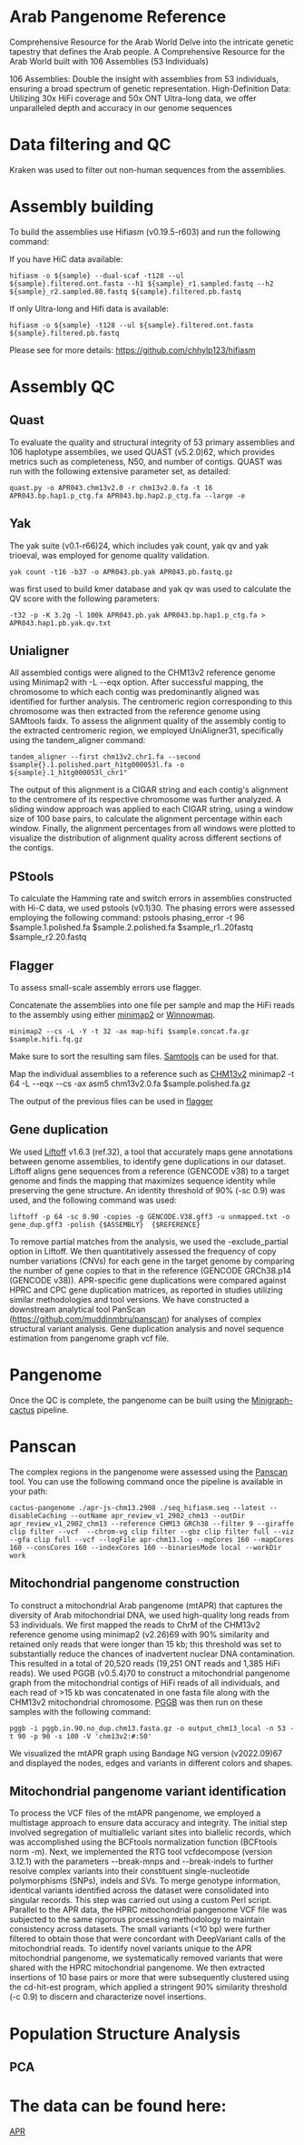 # Arab Pangenome Reference


Comprehensive Resource for the Arab World Delve into the intricate genetic tapestry that defines the Arab people. A Comprehensive Resource for the Arab World built with 106 Assemblies (53 Individuals)

106 Assemblies: Double the insight with assemblies from 53 individuals, ensuring a broad spectrum of genetic representation.
High-Definition Data: Utilizing 30x HiFi coverage and 50x ONT Ultra-long data, we offer unparalleled depth and accuracy in our genome sequences

# Data filtering and QC
Kraken was used to filter out non-human sequences from the assemblies.

# Assembly building
To build the assemblies use Hifiasm (v0.19.5-r603) and run the following command:

If you have HiC data available:
```
hifiasm -o ${sample} --dual-scaf -t128 --ul ${sample}.filtered.ont.fasta --h1 ${sample}_r1.sampled.fastq --h2 ${sample}_r2.sampled.80.fastq ${sample}.filtered.pb.fastq  
```
If only Ultra-long and Hifi data is available:
```
hifiasm -o ${sample} -t128 --ul ${sample}.filtered.ont.fasta ${sample}.filtered.pb.fastq 
```
Please see for more details:
https://github.com/chhylp123/hifiasm


# Assembly QC

## Quast
To evaluate the quality and structural integrity of 53 primary assemblies and 106 haplotype assemblies, we used QUAST (v5.2.0)​62​, which provides metrics such as completeness, N50, and number of contigs. QUAST was run with the following extensive parameter set, as detailed: 
```
quast.py -o APR043.chm13v2.0 -r chm13v2.0.fa -t 16 APR043.bp.hap1.p_ctg.fa APR043.bp.hap2.p_ctg.fa --large -e 
```

 
## Yak
The yak suite (v0.1-r66)​24​, which includes yak count, yak qv and yak trioeval, was employed for genome quality validation.  

```
yak count -t16 -b37 -o APR043.pb.yak APR043.pb.fastq.gz  
```

was first used to build kmer database and yak qv was used to calculate the QV score with the following parameters:  

```
-t32 -p -K 3.2g -l 100k APR043.pb.yak APR043.bp.hap1.p_ctg.fa > APR043.hap1.pb.yak.qv.txt 
```



## Unialigner
All assembled contigs were aligned to the CHM13v2 reference genome using Minimap2 with -L --eqx option. After successful mapping, the chromosome to which each contig was predominantly aligned was identified for further analysis. The centromeric region corresponding to this chromosome was then extracted from the reference genome using SAMtools faidx. To assess the alignment quality of the assembly contig to the extracted centromeric region, we employed UniAligner​31​, specifically using the tandem_aligner command: 

```
tandem_aligner --first chm13v2.chr1.fa --second $sample{}.1.polished.part_h1tg000053l.fa -o ${sample}.1_h1tg000053l_chr1" 
```

The output of this alignment is a CIGAR string and each contig's alignment to the centromere of its respective chromosome was further analyzed. A sliding window approach was applied to each CIGAR string, using a window size of 100 base pairs, to calculate the alignment percentage within each window. Finally, the alignment percentages from all windows were plotted to visualize the distribution of alignment quality across different sections of the contigs. 

 ## PStools

To calculate the Hamming rate and switch errors in assemblies constructed with Hi-C data, we used pstools (v0.1)​30​. The phasing errors were assessed employing the following command: 
pstools phasing_error -t 96 $sample.1.polished.fa $sample.2.polished.fa $sample_r1..20fastq $sample_r2.20.fastq 

## Flagger

To assess small-scale assembly errors use flagger.

Concatenate the assemblies into one file per sample and map the HiFi reads to the assembly using either [minimap2](https://github.com/lh3/minimap2) or [Winnowmap](https://github.com/marbl/Winnowmap). 
```
minimap2 --cs -L -Y -t 32 -ax map-hifi $sample.concat.fa.gz $sample.hifi.fq.gz 
```
Make sure to sort the resulting sam files. [Samtools](https://github.com/samtools/samtools) can be used for that.

Map the individual assemblies to a reference such as [CHM13v2](https://github.com/marbl/CHM13)
minimap2 -t 64 -L --eqx --cs -ax asm5 chm13v2.0.fa $sample.polished.fa.gz  

The output of the previous files can be used in [flagger](https://github.com/mobinasri/flagger)

## Gene duplication 

We used [Liftoff](https://github.com/agshumate/Liftoff) v1.6.3 (ref.​32​), a tool that accurately maps gene annotations between genome assemblies, to identify gene duplications in our dataset. Liftoff aligns gene sequences from a reference (GENCODE v38) to a target genome and finds the mapping that maximizes sequence identity while preserving the gene structure. An identity threshold of 90% (-sc 0.9) was used, and the following command was used: 

```
liftoff -p 64 -sc 0.90 -copies -g GENCODE.V38.gff3 -u unmapped.txt -o gene_dup.gff3 -polish {$ASSEMBLY}  {$REFERENCE} 
```

To remove partial matches from the analysis, we used the -exclude_partial option in Liftoff. We then quantitatively assessed the frequency of copy number variations (CNVs) for each gene in the target genome by comparing the number of gene copies to that in the reference (GENCODE GRCh38.p14 (GENCODE v38)). APR-specific gene duplications were compared against HPRC and CPC gene duplication matrices, as reported in studies utilizing similar methodologies and tool versions. We have constructed a downstream analytical tool PanScan (https://github.com/muddinmbru/panscan) for analyses of complex structural variant analysis. Gene duplication analysis and novel sequence estimation from pangenome graph vcf file.  


# Pangenome

Once the QC is complete, the pangenome can be built using the [Minigraph-cactus](https://github.com/ComparativeGenomicsToolkit/cactus/blob/master/doc/pangenome.md) pipeline. 



# Panscan

The complex regions in the pangenome were assessed using the [Panscan](https://github.com/muddinmbru/panscan) tool. 
You can use the following command once the pipeline is available in your path:

```
cactus-pangenome ./apr-js-chm13.2908 ./seq_hifiasm.seq --latest --disableCaching --outName apr_review_v1_2902_chm13 --outDir apr_review_v1_2902_chm13 --reference CHM13 GRCh38 --filter 9 --giraffe clip filter --vcf  --chrom-vg clip filter --gbz clip filter full --viz --gfa clip full --vcf --logFile apr-chm13.log --mgCores 160 --mapCores 160 --consCores 160 --indexCores 160 --binariesMode local --workDir work
```

## Mitochondrial pangenome construction 

To construct a mitochondrial Arab pangenome (mtAPR) that captures the diversity of Arab mitochondrial DNA, we used high-quality long reads from 53 individuals. We first mapped the reads to ChrM of the CHM13v2 reference genome using minimap2 (v2.26)​69​ with 90% similarity and retained only reads that were longer than 15 kb; this threshold was set to substantially reduce the chances of inadvertent nuclear DNA contamination. This resulted in a total of 20,520 reads (19,251 ONT reads and 1,385 HiFi reads). We used PGGB (v0.5.4)​70​ to construct a mitochondrial pangenome graph from the mitochondrial contigs of HiFi reads of all individuals, and each read of >15 kb was concatenated in one fasta file along with the CHM13v2 mitochondrial chromosome. [PGGB](https://github.com/pangenome/pggb) was then run on these samples with the following command: 
```
pggb -i pggb.in.90.no_dup.chm13.fasta.gz -o output_chm13_local -n 53 -t 90 -p 90 -s 100 -V 'chm13v2:#:50' 
```

We visualized the mtAPR graph using Bandage NG version (v2022.09)​67​ and displayed the nodes, edges and variants in different colors and shapes. 

 

## Mitochondrial pangenome variant identification 

To process the VCF files of the mtAPR pangenome, we employed a multistage approach to ensure data accuracy and integrity. The initial step involved segregation of multiallelic variant sites into biallelic records, which was accomplished using the BCFtools normalization function (BCFtools norm -m). Next, we implemented the RTG tool vcfdecompose (version 3.12.1) with the parameters --break-mnps and --break-indels to further resolve complex variants into their constituent single-nucleotide polymorphisms (SNPs), indels and SVs. To merge genotype information, identical variants identified across the dataset were consolidated into singular records. This step was carried out using a custom Perl script. Parallel to the APR data, the HPRC mitochondrial pangenome VCF file was subjected to the same rigorous processing methodology to maintain consistency across datasets. The small variants (<10 bp) were further filtered to obtain those that were concordant with DeepVariant calls of the mitochondrial reads. To identify novel variants unique to the APR mitochondrial pangenome, we systematically removed variants that were shared with the HPRC mitochondrial pangenome. We then extracted insertions of 10 base pairs or more that were subsequently clustered using the cd-hit-est program, which applied a stringent 90% similarity threshold (-c 0.9) to discern and characterize novel insertions. 

# Population Structure Analysis

## PCA


# The data can be found here:

[APR](https://www.mbru.ac.ae/the-arab-pangenome-reference/)



